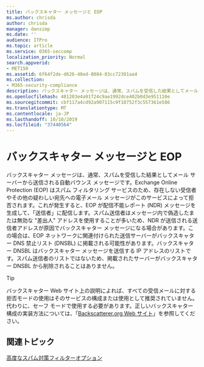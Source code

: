 ```yaml
---
title: バックスキャター メッセージと EOP
ms.author: chrisda
author: chrisda
manager: dansimp
ms.date: ''
audience: ITPro
ms.topic: article
ms.service: O365-seccomp
localization_priority: Normal
search.appverid:
- MET150
ms.assetid: 6f64f2de-d626-48ed-8084-03cc72301aa4
ms.collection:
- M365-security-compliance
description: バックスキャター メッセージは、通常、スパムを受信した結果としてメール サーバーから送信される自動バウンス メッセージです。 バックスキャター DNSBL はバックスキャター メッセージを送信する IP アドレスのリストです。 スパム送信者のリストではないため、掲載されたサーバーがバックスキャター DNSBL から削除されることはありません。
ms.openlocfilehash: 481203e4a91f24c9ae1992dce402b0d3e951110e
ms.sourcegitcommit: cbf117a4cd92a907115c9f10752f3c557361e586
ms.translationtype: MT
ms.contentlocale: ja-JP
ms.lasthandoff: 10/10/2019
ms.locfileid: "37440564"
---
```

# <a name="backscatter-messages-and-eop"></a>バックスキャター メッセージと EOP

バックスキャター メッセージは、通常、スパムを受信した結果としてメール サーバーから送信される自動バウンス メッセージです。Exchange Online Protection (EOP) はスパム フィルタリング サービスのため、存在しない受信者やその他の疑わしい宛先への電子メール メッセージがこのサービスによって拒否されます。これが発生すると、EOP が配信不能レポート (NDR) メッセージを生成して、「送信者」に配信します。スパム送信者はメッセージ内で偽造したまたは無効な "差出人" アドレスを使用することが多いため、NDR が送信される送信者アドレスが原因でバックスキャター メッセージになる場合があります。この場合は、EOP ネットワークに関連付けられた送信サーバーがバックスキャター DNS 禁止リスト (DNSBL) に掲載される可能性があります。バックスキャター DNSBL はバックスキャター メッセージを送信する IP アドレスのリストです。スパム送信者のリストではないため、掲載されたサーバーがバックスキャター DNSBL から削除されることはありません。

> [!TIP]
> バックスキャター Web サイト上の説明によれば、すべての受信メールに対する拒否モードの使用はそのサービスの構成または使用として推奨されていません。代わりに、セーフ モードで使用する必要があります。正しいバックスキャター構成の実装方法については、「[Backscatterer.org Web サイト](http://www.backscatterer.org/?target=usage)」を参照してください。

## <a name="related-topics"></a>関連トピック

[高度なスパム対策フィルターオプション](advanced-spam-filtering-asf-options.md)
